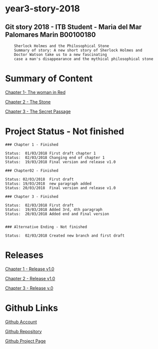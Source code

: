 # year3-story-2018

## Git story 2018 - ITB Student - Maria del Mar Palomares Marin B00100180 
		Sherlock Holmes and the Philosophical Stone
		Summary of story: A new short story of Sherlock Holmes and 
		Doctor Watson take us to a new fascinating 
		case a man's disappearance and the mythical philosophical stone		

# Summary of Content

[Chapter 1- The woman in Red](https://mariapalomares.github.io/year3-story-2018/chapter01.html)
	
[Chapter 2 - The Stone](https://mariapalomares.github.io/year3-story-2018/chapter02.html)
	
[Chapter 3 - The Secret Passage](https://mariapalomares.github.io/year3-story-2018/chapter03.html)
	


# Project Status - Not finished

	### Chapter 1 - Finished
	
	Status:  01/03/2018 First draft chapter 1
	Status:  02/03/2018 Changing end of chapter 1
	Status:  19/03/2018 Final version and release v1.0
	
	### Chapter02 - Finished
	
	Status: 02/03/2018  First draft
	Status: 19/03/2018  new paragraph added
	Status: 20/03/2018  Final version and release v1.0
	
	### Chapter 3 - Finished
	
	Status:  02/03/2018 First draft 
	Status:  19/03/2018 Added 3rd, 4th paragraph 
	Status:  20/03/2018 Added end and Final version
	
		
	### Alternative Ending - Not finished
	
	Status:  02/03/2018 Created new branch and first draft 
						
# Releases

[Chapter 1 - Release v1.0](https://github.com/mariapalomares/year3-story-2018/releases/tag/v1.0)

[Chapter 2 - Release v1.0]()

[Chapter 3 - Release v.0]()
	
	
		
# Github Links

[Github Account](http://github.com/mariapalomares)

[Github Repository](https://github.com/mariapalomares/year3-story-2018.git)	

[Github Project Page](https://mariapalomares.github.io/year3-story-2018/)